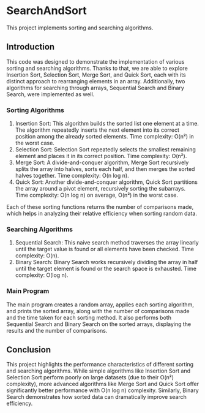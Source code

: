 # SearchAndSort
This project implements sorting and searching algorithms.

## Introduction
This code was designed to demonstrate the implementation of various sorting and searching algorithms. Thanks to that, we are able to explore Insertion Sort, Selection Sort, Merge Sort, and Quick Sort, each with its distinct approach to rearranging elements in an array. Additionally, two algorithms for searching through arrays, Sequential Search and Binary Search, were implemented as well.

### Sorting Algorithms
1. Insertion Sort: This algorithm builds the sorted list one element at a time. The algorithm repeatedly inserts the next element into its correct position among the already sorted elements. Time complexity: O(n²) in the worst case.
2. Selection Sort: Selection Sort repeatedly selects the smallest remaining element and places it in its correct position. Time complexity: O(n²).
3. Merge Sort: A divide-and-conquer algorithm, Merge Sort recursively splits the array into halves, sorts each half, and then merges the sorted halves together. Time complexity: O(n log n).
4. Quick Sort: Another divide-and-conquer algorithm, Quick Sort partitions the array around a pivot element, recursively sorting the subarrays. Time complexity: O(n log n) on average, O(n²) in the worst case.

Each of these sorting functions returns the number of comparisons made, which helps in analyzing their relative efficiency when sorting random data.

### Searching Algorithms
1. Sequential Search: This naive search method traverses the array linearly until the target value is found or all elements have been checked. Time complexity: O(n).
2. Binary Search: Binary Search works recursively dividing the array in half until the target element is found or the search space is exhausted. Time complexity: O(log n).

### Main Program
The main program creates a random array, applies each sorting algorithm, and prints the sorted array, along with the number of comparisons made and the time taken for each sorting method. It also performs both Sequential Search and Binary Search on the sorted arrays, displaying the results and the number of comparisons.

## Conclusion
This project highlights the performance characteristics of different sorting and searching algorithms. While simple algorithms like Insertion Sort and Selection Sort perform poorly on large datasets (due to their O(n²) complexity), more advanced algorithms like Merge Sort and Quick Sort offer significantly better performance with O(n log n) complexity. Similarly, Binary Search demonstrates how sorted data can dramatically improve search efficiency.
